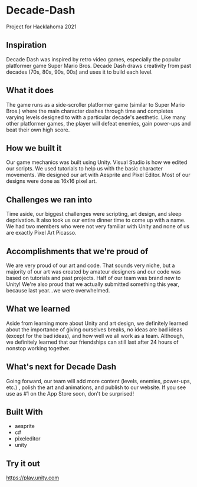 # Decade-Dash
Project for Hacklahoma 2021

## Inspiration
Decade Dash was inspired by retro video games, especially the popular platformer game Super Mario Bros. Decade Dash draws creativity from past decades (70s, 80s, 90s, 00s) and uses it to build each level.

## What it does
The game runs as a side-scroller platformer game (similar to Super Mario Bros.) where the main character dashes through time and completes varying levels designed to with a particular decade's aesthetic. Like many other platformer games, the player will defeat enemies, gain power-ups and beat their own high score.

## How we built it
Our game mechanics was built using Unity. Visual Studio is how we edited our scripts. We used tutorials to help us with the basic character movements. We designed our art with Aesprite and Pixel Editor. Most of our designs were done as 16x16 pixel art.

## Challenges we ran into
Time aside, our biggest challenges were scripting, art design, and sleep deprivation. It also took us our entire dinner time to come up with a name. We had two members who were not very familiar with Unity and none of us are exactly Pixel Art Picasso.

## Accomplishments that we're proud of
We are very proud of our art and code. That sounds very niche, but a majority of our art was created by amateur designers and our code was based on tutorials and past projects. Half of our team was brand new to Unity! We're also proud that we actually submitted something this year, because last year...we were overwhelmed.

## What we learned
Aside from learning more about Unity and art design, we definitely learned about the importance of giving ourselves breaks, no ideas are bad ideas (except for the bad ideas), and how well we all work as a team. Although, we definitely learned that our friendships can still last after 24 hours of nonstop working together.

## What's next for Decade Dash
Going forward, our team will add more content (levels, enemies, power-ups, etc.) , polish the art and animations, and publish to our website. If you see use as #1 on the App Store soon, don't be surprised!

## Built With
* aesprite
* c#
* pixeleditor
* unity

## Try it out
<https://play.unity.com>
